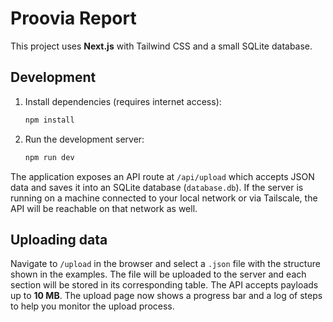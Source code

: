 # Proovia Report

This project uses **Next.js** with Tailwind CSS and a small SQLite database.

## Development

1. Install dependencies (requires internet access):

   ```bash
   npm install
   ```

2. Run the development server:

   ```bash
   npm run dev
   ```

The application exposes an API route at `/api/upload` which accepts JSON data
and saves it into an SQLite database (`database.db`). If the server is running
on a machine connected to your local network or via Tailscale, the API will be
reachable on that network as well.

## Uploading data

Navigate to `/upload` in the browser and select a `.json` file with the
structure shown in the examples. The file will be uploaded to the server and
each section will be stored in its corresponding table. The API accepts payloads
up to **10&nbsp;MB**. The upload page now shows a progress bar and a log of steps
to help you monitor the upload process.

